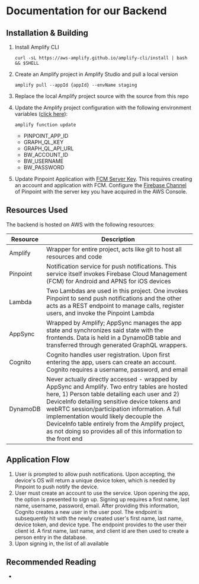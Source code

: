 # Documentation for our Backend 


## Installation & Building
<ol>
<li>
Install Amplify CLI

```console
curl -sL https://aws-amplify.github.io/amplify-cli/install | bash && $SHELL
```
</li>
<li>
Create an Amplify project in Amplify Studio and pull a local version

```console
amplify pull --appId {appId} --envName staging
```

</li>
<li>
Replace the local Amplify project source with the source from this repo
</li>
<li>

Update the Amplify project configuration with the following environment variables ([click here](https://aws.amazon.com/blogs/mobile/configure-environment-variables-and-secrets-for-your-lambda-functions-with-amplify-cli/)):

```console
amplify function update
```

<ul>
    <li>PINPOINT_APP_ID</li>
    <li>GRAPH_QL_KEY</li>
    <li>GRAPH_QL_API_URL</li>
    <li>BW_ACCOUNT_ID</li>
    <li>BW_USERNAME</li>
    <li>BW_PASSWORD</li>
</ul>
    
</li>
<li>

Update Pinpoint Application with [FCM Server Key](https://firebase.google.com/docs/cloud-messaging/server). This requires creating an account and application with FCM. Configure the [Firebase Channel](https://docs.aws.amazon.com/pinpoint/latest/userguide/channels-push-manage.html) of Pinpoint with the server key you have acquired in the AWS Console.

</li>
</ol>

## Resources Used

The backend is hosted on AWS with the following resources:

| Resource | Description |
| --- | ----------- |
| Amplify | Wrapper for entire project, acts like git to host all resources and code |
| Pinpoint | Notification service for push notifications. This service itself invokes Firebase Cloud Management (FCM) for Android and APNS for iOS devices |
| Lambda | Two Lambdas are used in this project. One invokes Pinpoint to send push notifications and the other acts as a REST endpoint to manage calls, register users, and invoke the Pinpoint Lambda |
| AppSync | Wrapped by Amplify; AppSync manages the app state and synchronizes said state with the frontends. Data is held in a DynamoDB table and transferred through generated GraphQL wrappers. |
| Cognito | Cognito handles user registration. Upon first entering the app, users can create an account. Cognito requires a username, password, and email |
| DynamoDB | Never actually directly accessed - wrapped by AppSync and Amplify. Two entry tables are hosted here, 1) Person table detailing each user and 2) DeviceInfo detailing sensitive device tokens and webRTC session/participation information. A full implementation would likely decouple the DeviceInfo table entirely from the Amplify project, as not doing so provides all of this information to the front end |
## Application Flow 

<ol>
    <li>User is prompted to allow push notifications. Upon accepting, the device's OS will return a unique device token, which is needed by Pinpoint to push notify the device.</li>
    <li>User must create an account to use the service. Upon opening the app, the option is presented to sign up. Signing up requires a first name, last name, username, password, email. After providing this information, 
    Cognito creates a new user in the user pool. The endpoint is subsequently hit with the newly created user's first name, last name, device token, and device type. The endpoint provides to the user their client id. 
    A first name, last name, and client id are then used to create a person entry in the database.
    </li>
    <li>Upon signing in, the list of all available</li>
</ol>

## Recommended Reading
<ul>
    <li></li>
</ul>